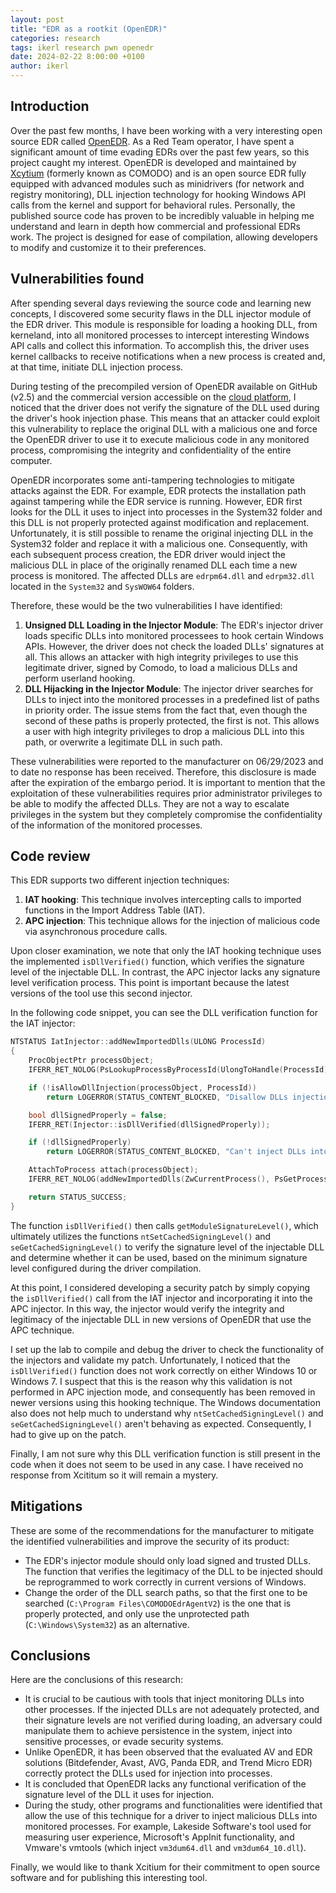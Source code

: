 ```yaml
---
layout: post
title: "EDR as a rootkit (OpenEDR)"
categories: research
tags: ikerl research pwn openedr
date: 2024-02-22 8:00:00 +0100
author: ikerl
---
```


## Introduction

Over the past few months, I have been working with a very interesting open source EDR called [OpenEDR](https://www.openedr.com/). As a Red Team operator, I have spent a significant amount of time evading EDRs over the past few years, so this project caught my interest. OpenEDR is developed and maintained by [Xcytium](https://www.xcitium.com/) (formerly known as COMODO) and is an open source EDR fully equipped with advanced modules such as minidrivers (for network and registry monitoring), DLL injection technology for hooking Windows API calls from the kernel and support for behavioral rules. Personally, the published source code has proven to be incredibly valuable in helping me understand and learn in depth how commercial and professional EDRs work. The project is designed for ease of compilation, allowing developers to modify and customize it to their preferences.


## Vulnerabilities found

After spending several days reviewing the source code and learning new concepts, I discovered some security flaws in the DLL injector module of the EDR driver. This module is responsible for loading a hooking DLL, from kerneland, into all monitored processes to intercept interesting Windows API calls and collect this information. To accomplish this, the driver uses kernel callbacks to receive notifications when a new process is created and, at that time, initiate DLL injection process.


During testing of the precompiled version of OpenEDR available on GitHub (v2.5) and the commercial version accessible on the [cloud platform](https://openedr.platform.xcitium.com), I noticed that the driver does not verify the signature of the DLL used during the driver's hook injection phase. This means that an attacker could exploit this vulnerability to replace the original DLL with a malicious one and force the OpenEDR driver to use it to execute malicious code in any monitored process, compromising the integrity and confidentiality of the entire computer.


OpenEDR incorporates some anti-tampering technologies to mitigate attacks against the EDR. For example, EDR protects the installation path against tampering while the EDR service is running. 
However, EDR first looks for the DLL it uses to inject into processes in the System32 folder and this DLL is not properly protected against modification and replacement. Unfortunately, it is still possible to rename the original injecting DLL in the System32 folder and replace it with a malicious one. Consequently, with each subsequent process creation, the EDR driver would inject the malicious DLL in place of the originally renamed DLL each time a new process is monitored. The affected DLLs are `edrpm64.dll` and `edrpm32.dll` located in the `System32` and `SysWOW64` folders.

Therefore, these would be the two vulnerabilities I have identified:

1. **Unsigned DLL Loading in the Injector Module**: The EDR's injector driver loads specific DLLs into monitored processees to hook certain Windows APIs. However, the driver does not check the loaded DLLs' signatures at all. This allows an attacker with high integrity privileges to use this legitimate driver, signed by Comodo, to load a malicious DLLs and perform userland hooking.
2. **DLL Hijacking in the Injector Module**: The injector driver searches for DLLs to inject into the monitored processes in a predefined list of paths in priority order. The issue stems from the fact that, even though the second of these paths is properly protected, the first is not. This allows a user with high integrity privileges to drop a malicious DLL into this path, or overwrite a legitimate DLL in such path.

These vulnerabilities were reported to the manufacturer on 06/29/2023 and to date no response has been received. Therefore, this disclosure is made after the expiration of the embargo period. It is important to mention that the exploitation of these vulnerabilities requires prior administrator privileges to be able to modify the affected DLLs. They are not a way to escalate privileges in the system but they completely compromise the confidentiality of the information of the monitored processes.


## Code review

This EDR supports two different injection techniques:

1. **IAT hooking**: This technique involves intercepting calls to imported functions in the Import Address Table (IAT).
2. **APC injection**: This technique allows for the injection of malicious code via asynchronous procedure calls.

Upon closer examination, we note that only the IAT hooking technique uses the implemented `isDllVerified()` function, which verifies the signature level of the injectable DLL. In contrast, the APC injector lacks any signature level verification process. This point is important because the latest versions of the tool use this second injector.

In the following code snippet, you can see the DLL verification function for the IAT injector:

```c
NTSTATUS IatInjector::addNewImportedDlls(ULONG ProcessId)
{
	ProcObjectPtr processObject;
	IFERR_RET_NOLOG(PsLookupProcessByProcessId(UlongToHandle(ProcessId), &processObject));

	if (!isAllowDllInjection(processObject, ProcessId))
		return LOGERROR(STATUS_CONTENT_BLOCKED, "Disallow DLLs injection into process <%d>\r\n", ProcessId);

	bool dllSignedProperly = false;
	IFERR_RET(Injector::isDllVerified(dllSignedProperly));

	if (!dllSignedProperly)
		return LOGERROR(STATUS_CONTENT_BLOCKED, "Can't inject DLLs into process <%d>, invalid required signing level\r\n", ProcessId);

	AttachToProcess attach(processObject);
	IFERR_RET_NOLOG(addNewImportedDlls(ZwCurrentProcess(), PsGetProcessSectionBaseAddress(processObject)));

	return STATUS_SUCCESS;
}
```

The function `isDllVerified()` then calls `getModuleSignatureLevel()`, which ultimately utilizes the functions `ntSetCachedSigningLevel()` and `seGetCachedSigningLevel()` to verify the signature level of the injectable DLL and determine whether it can be used, based on the minimum signature level configured during the driver compilation.

At this point, I considered developing a security patch by simply copying the `isDllVerified()` call from the IAT injector and incorporating it into the APC injector. In this way, the injector would verify the integrity and legitimacy of the injectable DLL in new versions of OpenEDR that use the APC technique.

I set up the lab to compile and debug the driver to check the functionality of the injectors and validate my patch. Unfortunately, I noticed that the `isDllVerified()` function does not work correctly on either Windows 10 or Windows 7. I suspect that this is the reason why this validation is not performed in APC injection mode, and consequently has been removed in newer versions using this hooking technique. The Windows documentation also does not help much to understand why `ntSetCachedSigningLevel()` and `seGetCachedSigningLevel()` aren't behaving as expected. Consequently, I had to give up on the patch.

Finally, I am not sure why this DLL verification function is still present in the code when it does not seem to be used in any case. I have received no response from Xcititum so it will remain a mystery.

## Mitigations

These are some of the recommendations for the manufacturer to mitigate the identified vulnerabilities and improve the security of its product:

- The EDR's injector module should only load signed and trusted DLLs. The function that verifies the legitimacy of the DLL to be injected should be reprogrammed to work correctly in current versions of Windows.
- Change the order of the DLL search paths, so that the first one to be searched (`C:\Program Files\COMODOEdrAgentV2`) is the one that is properly protected, and only use the unprotected path (`C:\Windows\System32`) as an alternative.

## Conclusions

Here are the conclusions of this research:

- It is crucial to be cautious with tools that inject monitoring DLLs into other processes. If the injected DLLs are not adequately protected, and their signature levels are not verified during loading, an adversary could manipulate them to achieve persistence in the system, inject into sensitive processes, or evade security systems.
- Unlike OpenEDR, it has been observed that the evaluated AV and EDR solutions (Bitdefender, Avast, AVG, Panda EDR, and Trend Micro EDR) correctly protect the DLLs used for injection into processes.
- It is concluded that OpenEDR lacks any functional verification of the signature level of the DLL it uses for injection.
- During the study, other programs and functionalities were identified that allow the use of this technique for a driver to inject malicious DLLs into monitored processes. For example, Lakeside Software's tool used for measuring user experience, Microsoft's AppInit functionality, and Vmware's vmtools (which inject `vm3dum64.dll` and `vm3dum64_10.dll`).


Finally, we would like to thank Xcitium for their commitment to open source software and for publishing this interesting tool. 
